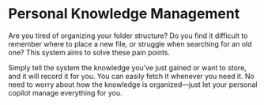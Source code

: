 # Personal Knowledge Management


Are you tired of organizing your folder structure? Do you find it difficult to remember where to place a new file, or struggle when searching for an old one? This system aims to solve these pain points.

Simply tell the system the knowledge you’ve just gained or want to store, and it will record it for you. You can easily fetch it whenever you need it. No need to worry about how the knowledge is organized—just let your personal copilot manage everything for you.
